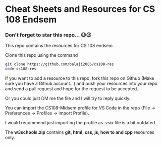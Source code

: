 # Cheat Sheets and Resources for CS 108 Endsem

### Don't forget to star this repo... 😉😉

This repo contains the resources for CS 108 endsem.

Clone this repo using the command

```bash
git clone https://github.com/balaji2005/cs108-res
code cs108-res
```

If you want to add a resource to this repo, fork this repo on Github (Make sure you have a Github account...) and push your resources into your repo and send a pull request and hope for the request to be accepted...

Or you could just DM me the file and I will try to reply quickly.

You can import the CS108-Midsem profile for VS Code in the repo (File -> Preferences -> Profiles -> Import Profile).

I would recommend just importing the profile as .vsix file is a bit outdated

The **w3schools.zip** contains __git, html, css, js, how to and cpp__ resources only.
